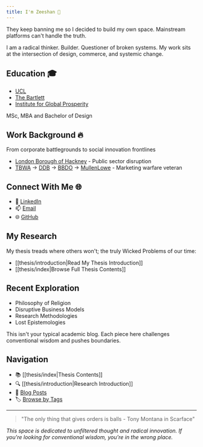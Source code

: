 ```yaml
---
title: I'm Zeeshan 👋
---
```

They keep banning me so I decided to build my own space. Mainstream platforms can't handle the truth. 

I am a radical thinker. Builder. Questioner of broken systems. My work sits at the intersection of design, commerce, and systemic change.

## Education 🎓

- [UCL](https://x.com/UCL)
- [The Bartlett](https://x.com/TheBartlettUCL)
- [Institute for Global Prosperity](https://x.com/Glo_Pro)
 
MSc, MBA and Bachelor of Design

## Work Background 🔥

From corporate battlegrounds to social innovation frontlines

- [London Borough of Hackney](https://hackney.gov.uk/) - Public sector disruption
- [TBWA](https://www.tbwa.com/) → [DDB](https://www.ddb.com/) → [BBDO](https://www.bbdo.com/) → [MullenLowe](https://www.mullenlowe.com/) - Marketing warfare veteran

## Connect With Me 🌐

- 💼 [LinkedIn](https://linkedin.com/in/zshanpatel)
- 📫 [Email](mailto:ucbqzp6@ucl.ac.uk)
- 🌐 [GitHub](https://github.com/zshanpatel)

## My Research

My thesis treads where others won't; the truly Wicked Problems of our time:

- [[thesis/introduction|Read My Thesis Introduction]]
- [[thesis/index|Browse Full Thesis Contents]]

## Recent Exploration

- Philosophy of Religion
- Disruptive Business Models
- Research Methodologies
- Lost Epistemologies

This isn't your typical academic blog. Each piece here challenges conventional wisdom and pushes boundaries.

## Navigation

- 📚 [[thesis/index|Thesis Contents]]
- 🔍 [[thesis/introduction|Research Introduction]]
- 📝 [Blog Posts](/tags/blog)
- 🏷️ [Browse by Tags](/tags)

---

> "The only thing that gives orders is balls - Tony Montana in Scarface"

*This space is dedicated to unfiltered thought and radical innovation. If you're looking for conventional wisdom, you're in the wrong place.*